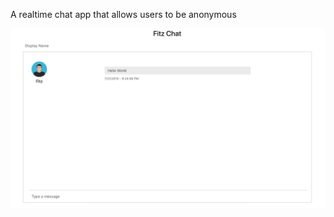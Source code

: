 A realtime chat app that allows users to be anonymous

![Screenshot of Fitz Chat](fitz-chat-screen.png)
